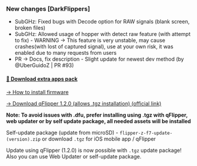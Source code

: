 ### New changes [DarkFlippers]
* SubGHz: Fixed bugs with Decode option for RAW signals (blank screen, broken files)
* SubGHz: Allowed usage of hopper with detect raw feature (with attempt to fix) - WARNING -> This feature is very unstable, may cause crashes(with lost of captured signal), use at your own risk, it was enabled due to many requests from users
* PR -> Docs, fix description - Slight update for newest dev method (by @UberGuidoZ | PR #93)

#### [🎲 Download extra apps pack](https://download-directory.github.io/?url=https://github.com/UberGuidoZ/Flipper/tree/main/Applications/Unleashed)

[-> How to install firmware](https://github.com/pieceofsys/flipperzero-firmware/blob/dev/documentation/HowToInstall.md)

[-> Download qFlipper 1.2.0 (allows .tgz installation) (official link)](https://update.flipperzero.one/builds/qFlipper/1.2.0/)

**Note: To avoid issues with .dfu, prefer installing using .tgz with qFlipper, web updater or by self update package, all needed assets will be installed**

Self-update package (update from microSD) - `flipper-z-f7-update-(version).zip` or download `.tgz` for iOS mobile app / qFlipper

Update using qFlipper (1.2.0) is now possible with `.tgz` update package! Also you can use Web Updater or self-update package.
